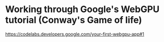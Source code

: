 # Working through Google's WebGPU tutorial (Conway's Game of life)

https://codelabs.developers.google.com/your-first-webgpu-app#1